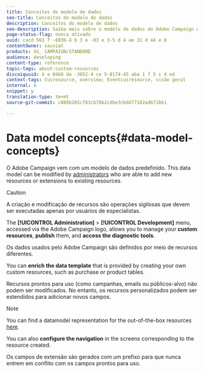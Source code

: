 ```yaml
---
title: Conceitos do modelo de dados
seo-title: Conceitos do modelo de dados
description: Conceitos do modelo de dados
seo-description: Saiba mais sobre o modelo de dados do Adobe Campaign e como modificá-lo.
page-status-flag: nunca ativado
uuid: cacd 563 f -6936-4 b 3 e -83 e 3-5 d 4 ae 31 d 44 e 8
contentOwner: sauviat
products: SG_ CAMPAIGN/STANDARD
audience: developing
content-type: reference
topic-tags: about-custom-resources
discoiquuid: 4 e 0468 da -3052-4 ce 5-8174-45 aba 1 f 5 c 4 ed
context-tags: Cusresource, overview; Eventcusresource, visão geral
internal: n
snippet: y
translation-type: tm+mt
source-git-commit: c880b265cf83cb76b2cdbe3cbdd77182adb71bb1

---
```



# Data model concepts{#data-model-concepts}

O Adobe Campaign vem com um modelo de dados predefinido. This data model can be modified by [administrators](../../administration/using/types-of-users.md#functional-administrators) who are able to add new resources or extensions to existing resources.

>[!CAUTION]
>
>A criação e modificação de recursos são operações sigilosas que devem ser executadas apenas por usuários de especialistas.

The **[!UICONTROL Administration]** &gt; **[!UICONTROL Development]** menu, accessed via the Adobe Campaign logo, allows you to manage your **custom resources**, **publish** them, and **access the diagnostic tools**.

Os dados usados pelo Adobe Campaign são definidos por meio de recursos diferentes.

You can **enrich the data template** that is provided by creating your own custom resources, such as purchase or product tables.

Recursos prontos para uso (como campanhas, emails ou públicos-alvo) não podem ser modificados. No entanto, os recursos personalizados podem ser estendidos para adicionar novos campos.

>[!NOTE]
>
>You can find a datamodel representation for the out-of-the-box resources [here](https://docs.campaign.adobe.com/doc/standard/en/datamodel/datamodel.html).

You can also **configure the navigation** in the screens corresponding to the resource created.

Os campos de extensão são gerados com um prefixo para que nunca entrem em conflito com os campos prontos para uso.
